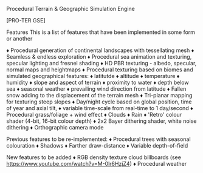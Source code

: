 
Procedural Terrain & Geographic Simulation Engine

[PRO-TER GSE]

Features
This is a list of features that have been implemented in some form or another

 ♦  Procedural generation of continental landscapes with tessellating mesh
 ♦  Seamless & endless exploration
 ♦  Procedural sea animation and texturing, specular lighting and fresnel shading
 ♦  HD PBR texturing - albedo, specular, normal maps and heightmaps
 ♦  Procedural texturing based on biomes and simulated geographical features:
    ♦   latitutde
    ♦   altitude
    ♦   temperature
    ♦   humidity
    ♦   slope and aspect of terrain
    ♦   proximity to water
    ♦   depth below sea
    ♦   seasonal weather
    ♦   prevailing wind direction from latitude
 ♦  Fallen snow adding to the displacement of the terrain mesh 
 ♦  Tri-planar mapping for texturing steep slopes
 ♦  Day/night cycle based on global position, time of year and axial tilt, 
 ♦  variable time-scale from real-time to 1 day/second
 ♦  Procedural grass/foliage + wind effect
 ♦  Clouds
 ♦  Rain
 ♦  'Retro' colour shader (4-bit, 16-bit colour depth)
 ♦  2x2 Bayer dithering shader, white noise dithering
 ♦  Orthographic camera mode
 
Previous features to be re-implemented:
 ♦  Procedural trees with seasonal colouration
 ♦  Shadows
 ♦  Farther draw-distance
 ♦  Variable depth-of-field
 
New features to be added
 ♦  RGB density texture cloud billboards (see https://www.youtube.com/watch?v=M-0lr6HzjZ4)
 ♦  Procedural weather

    
